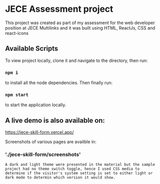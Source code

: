 # JECE Assessment project

This project was created as part of my assessment for the web developer position at JECE Multilinks and it was built using HTML, ReactJs, CSS and react-icons

## Available Scripts

To view project locally, clone it and navigate to the directory, then run:

### `npm i`

to install all the node dependencies. Then finally run:

### `npm start`

to start the application locally.

## A live demo is also available on:

https://jece-skill-form.vercel.app/

Screenshots of various pages are availble in:

### './jece-skill-form/screenshots'

`A dark and light theme were presented in the material but the sample project had no theme switch toggle, hence I used CSS media to determine if the visitor's system setting is set to either light or dark mode to determin which version it would show.`
